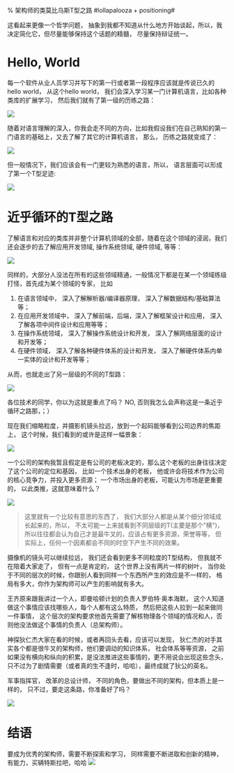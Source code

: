 % 架构师的类莫比乌斯T型之路  #lollapalooza + positioning# 

这看起来更像一个哲学问题， 抽象到我都不知道从什么地方开始谈起，所以，我决定简化它，但尽量能够保持这个话题的精髓， 尽量保持辩证统一。

# Hello, World

每一个软件从业人员学习并写下的第一行或者第一段程序应该就是传说已久的hello world， 从这个hello world， 我们会深入学习某一门计算机语言，比如各种类库的扩展学习， 然后我们就有了第一级的历练之路：

![](images/T1.png)

随着对语言理解的深入，你我会走不同的方向，比如我假设我们在自己熟知的第一门语言的基础上，又去了解了其它的计算机语言， 那么， 历练之路就变成了：

![](images/T2.png)

但一般情况下，我们应该会有一门更较为熟悉的语言，所以， 语言层面可以形成了第一个T型足迹:

![](images/T3.png)

# 近乎循环的T型之路

了解语言和对应的类库并非整个计算机领域的全部，随着在这个领域的浸润，我们还会逐步的去了解应用开发领域, 操作系统领域, 硬件领域, 等等：

![](images/T4.png)

同样的，大部分人没法在所有的这些领域精通，一般情况下都是在某一个领域练级打怪，首先成为某个领域的专家， 比如

1. 在语言领域中， 深入了解解析器/编译器原理， 深入了解数据结构/基础算法等； 
2. 在应用开发领域中， 深入了解前端，后端，深入了解框架设计和应用， 深入了解各项中间件设计和应用等等；
3. 在操作系统领域， 深入了解操作系统设计和开发， 深入了解网络层面的设计和开发等；
4. 在硬件领域， 深入了解各种硬件体系的设计和开发， 深入了解硬件体系内单一实体的设计和开发等等；

从而，也就走出了另一层级的不同的T型路：

![](images/T5.png)

各位技术的同学，你以为这就是重点了吗？ NO, 否则我怎么会声称这是一条近乎循环之路那，；）

现在我们缩略粒度，并摄影机镜头拉远，放到一个起码能够看到公司边界的焦距上， 这个时候，我们看到的或许是这样一幅景象：

![](images/T6.png)

一个公司的架构我暂且假定是有公司的老板决定的，那么这个老板的出身往往决定了这个公司的定位和基因， 比如一个技术出身的老板， 他或许会将技术作为公司的核心竞争力，并投入更多资源； 一个市场出身的老板，可能认为市场是更重要的， 以此类推，这就意味着什么？

![](images/T7.png)

> 这里就有一个比较有意思的东西了， 我们大部分人都是从某个细分领域成长起来的，所以， 不太可能一上来就看到不同层级的T(主要是那个"横")， 所以往往都会认为自己才是最牛叉的，应该占有更多资源，荣誉等等， 但实际上，任何一个因素都会不同的时空下产生不同的效果。

摄像机的镜头可以继续拉远， 我们还会看到更多不同粒度的T型结构， 但我就不在陪着大家走了， 但有一点是肯定的， 这个世界上没有两片一样的树叶， 当你处于不同的层次的时候，你跟别人看到同样一个东西所产生的效应是不一样的， 格局有多大，你作为架构师可以产生的影响就有多大。

王齐原来跟我讲过一个人，即曼哈顿计划的负责人罗伯特·奥本海默， 这个人知道做这个事情应该找哪些人，每个人都有这么特质， 然后把这些人拉到一起来做同一件事情， 这个层次的架构要求他首先需要了解核物理各个领域的情况和人，否则他没法做这个事情的负责人（总架构师）。

神探狄仁杰大家在看的时候，或者再回头去看，应该可以发现， 狄仁杰的对手其实各个都是很牛叉的架构师，他们要调动的知识体系， 社会体系等等资源， 之前如果没有横向和纵向的积累，是没法推进这些事情的，更不用说会出现这些念头，只不过为了剧情需要（或者真的生不逢时，哈哈），最终成就了狄公的英名。

军事指挥官， 改革的总设计师， 不同的角色，要做出不同的架构，但本质上是一样的， 只不过，要走这条路，你准备好了吗？

![](images/Through-the-rabbit-hole.jpg)

# 结语

要成为优秀的架构师，需要不断探索和学习， 同样需要不断进取和创新的精神， 有能力，买辆特斯拉吧，哈哈
![](images/tesla-motors-logo.png)


